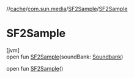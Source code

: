 //[cache](../../../index.md)/[com.sun.media](../index.md)/[SF2Sample](index.md)/[SF2Sample](-s-f2-sample.md)

# SF2Sample

[jvm]\
open fun [SF2Sample](-s-f2-sample.md)(soundBank: [Soundbank](https://docs.oracle.com/javase/8/docs/api/javax/sound/midi/Soundbank.html))

open fun [SF2Sample](-s-f2-sample.md)()
